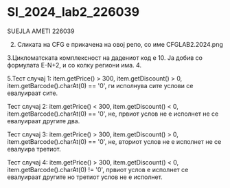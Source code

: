 # SI_2024_lab2_226039
SUEJLA AMETI 226039


2. Сликата на CFG e прикачена на овој репо, со име CFGLAB2.2024.png


3.Цикломатската комплексност на дадениот код е 10. Ја добив со формулата E-N+2, и со колку региони има.
4.


5.Тест случај 1: item.getPrice() > 300, item.getDiscount() > 0, item.getBarcode().charAt(0) == '0', ги исполнува сите услови се евалуираат сите.

Тест случај 2: item.getPrice() < 300, item.getDiscount() < 0, item.getBarcode().charAt(0) == '0', не, првиот услов не е исполнет не се евалуираат другите два.

Тест случај 3: item.getPrice() > 300, item.getDiscount() > 0, item.getBarcode().charAt(0) == '0', не, вториот услов не е исполнет не се евалуира третиот.

Тест случај 4: item.getPrice() > 300, item.getDiscount() < 0, item.getBarcode().charAt(0) != '0', првиот услов е исполнет се евалуираат другите но третиот услов не е исполнет.
